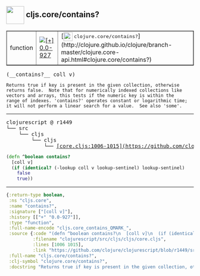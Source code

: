 ## <img width="48px" valign="middle" src="http://i.imgur.com/Hi20huC.png"> cljs.core/contains?

 <table border="1">
<tr>
<td>function</td>
<td><a href="https://github.com/cljsinfo/api-refs/tree/0.0-927"><img valign="middle" alt="[+] 0.0-927" src="https://img.shields.io/badge/+-0.0--927-lightgrey.svg"></a> </td>
<td>
[<img height="24px" valign="middle" src="http://i.imgur.com/1GjPKvB.png"> <samp>clojure.core/contains?</samp>](http://clojure.github.io/clojure/branch-master/clojure.core-api.html#clojure.core/contains?)
</td>
</tr>
</table>

 <samp>
(__contains?__ coll v)<br>
</samp>

```
Returns true if key is present in the given collection, otherwise
returns false.  Note that for numerically indexed collections like
vectors and arrays, this tests if the numeric key is within the
range of indexes. 'contains?' operates constant or logarithmic time;
it will not perform a linear search for a value.  See also 'some'.
```

---

 <pre>
clojurescript @ r1449
└── src
    └── cljs
        └── cljs
            └── <ins>[core.cljs:1006-1015](https://github.com/clojure/clojurescript/blob/r1449/src/cljs/cljs/core.cljs#L1006-L1015)</ins>
</pre>

```clj
(defn ^boolean contains?
  [coll v]
  (if (identical? (-lookup coll v lookup-sentinel) lookup-sentinel)
    false
    true))
```


---

```clj
{:return-type boolean,
 :ns "cljs.core",
 :name "contains?",
 :signature ["[coll v]"],
 :history [["+" "0.0-927"]],
 :type "function",
 :full-name-encode "cljs.core_contains_QMARK_",
 :source {:code "(defn ^boolean contains?\n  [coll v]\n  (if (identical? (-lookup coll v lookup-sentinel) lookup-sentinel)\n    false\n    true))",
          :filename "clojurescript/src/cljs/cljs/core.cljs",
          :lines [1006 1015],
          :link "https://github.com/clojure/clojurescript/blob/r1449/src/cljs/cljs/core.cljs#L1006-L1015"},
 :full-name "cljs.core/contains?",
 :clj-symbol "clojure.core/contains?",
 :docstring "Returns true if key is present in the given collection, otherwise\nreturns false.  Note that for numerically indexed collections like\nvectors and arrays, this tests if the numeric key is within the\nrange of indexes. 'contains?' operates constant or logarithmic time;\nit will not perform a linear search for a value.  See also 'some'."}

```
